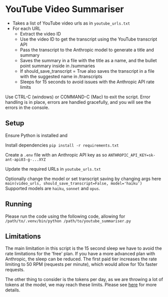 # YouTube Video Summariser
- Takes a list of YouTube video urls as in `youtube_urls.txt`
- For each URL
  - Extract the video ID
  - Use the video ID to get the transcript using the YouTube transcript API
  - Pass the transcript to the Anthropic model to generate a title and summary
  - Saves the summary in a file with the title as a name, and the bullet point summary inside in /summaries
  - If should_save_transcript = True also saves the transcript in a file with the suggested name in /transcripts
  - Sleeps for 15 seconds to avoid issues with the Anthropic API rate limits

Use CTRL-C (windows) or COMMAND-C (Mac) to exit the script.
Error handling is in place, errors are handled gracefully, and you will see the errors in the console.

## Setup
Ensure Python is installed and 

Install dependencies
`pip install -r requirements.txt`

Create a `.env` file with an Anthropic API key as so
`ANTHROPIC_API_KEY=sk-ant-api03-g-...XYZ`

Update the required URLs in `youtube_urls.txt`

Optionally change the model or set transcript saving by changing args here
`main(video_urls, should_save_transcript=False, model='haiku')`
Supported models are `haiku`, `sonnet` and `opus`.

## Running
Please run the code using the following code, allowing for 
`/path/to/.venv/bin/python /path/to/youtube_summariser.py`

## Limitations
The main limitation in this script is the 15 second sleep we have to avoid the rate limitations for the 'free' plan.
If you have a more advanced plan with Anthropic, the sleep can be reduced.
The first paid tier increases the rate limiting to 50 RPM (requests per minute), which would allow for 10x faster requests.

The other thing to consider is the tokens per day, as we are throwing a lot of tokens at the model, we may reach these limits. Please see [here](https://docs.anthropic.com/claude/reference/rate-limits) for more details.